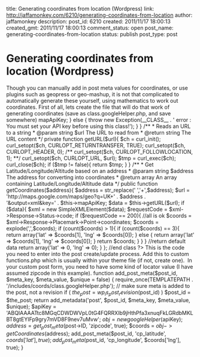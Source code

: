 title: Generating coordinates from location (Wordpress)
link: http://jaffamonkey.com/6210/generating-coordinates-from-location
author: jaffamonkey
description: 
post_id: 6210
created: 2011/11/17 18:00:13
created_gmt: 2011/11/17 18:00:13
comment_status: open
post_name: generating-coordinates-from-location
status: publish
post_type: post

# Generating coordinates from location (Wordpress)

Though you can manually add in post meta values for coordinates, or use plugins such as geopress or geo-mashup, it is not that complicated to automatically generate these yourself, using mathematics to work out coordinates. First of all, lets create the file that will do that work of generating coordinates (save as class.googleHelper.php, and save somewhere) <?php class googleHelper { /** * The Google Maps API key holder * @var string  */ private $mapApiKey; /** * Class Constructor * @param string $mapApiKey A Google Maps API Key (you can get one from http://code.google.com/apis/maps/signup.html) */ public function __construct($mapApiKey = '') { if ($mapApiKey){ $this->mapApiKey; } else { throw new Exception(__CLASS__ . ' error : You must set your API key before using this class!'); } } /** * Reads an URL to a string * @param string $url The URL to read from * @return string The URL content */ private function getURL($url){ $ch = curl_init(); curl_setopt($ch, CURLOPT_RETURNTRANSFER, TRUE); curl_setopt($ch, CURLOPT_HEADER, 0); /** curl_setopt($ch, CURLOPT_FOLLOWLOCATION, 1); **/ curl_setopt($ch, CURLOPT_URL, $url); $tmp = curl_exec($ch); curl_close($ch); if ($tmp != false){ return $tmp; } } /** * Get Latitude/Longitude/Altitude based on an address * @param string $address The address for converting into coordinates * @return array An array containing Latitude/Longitude/Altitude data */ public function getCoordinates($address){ $address = str_replace(' ','+',$address); $url = 'http://maps.google.com/maps/geo?q=UK+' . $address . '&output=xml&key=' . $this->mapApiKey; $data = $this->getURL($url); if ($data){ $xml = new SimpleXMLElement($data); $requestCode = $xml->Response->Status->code; if ($requestCode == 200){ //all is ok $coords = $xml->Response->Placemark->Point->coordinates; $coords = explode(',',$coords); if (count($coords) > 1){ if (count($coords) == 3){ return array('lat' => $coords[1], 'lng' => $coords[0]); } else { return array('lat' => $coords[1], 'lng' => $coords[0]); } return $coords; } } } //return default data return array('lat' => 0, 'lng' => 0); } }; //end class ?> This is the code you need to enter into the post create/update process. Add this to custom functions.php which is usually within your theme file (if not, create one).  In your custom post form, you need to have some kind of locator value (I have assumed zipcode in this example). function add_post_meta($post_id, $meta_key, $meta_value, $unique = false) { require_once(TEMPLATEPATH . '/includes/coords/class.googleHelper.php'); // make sure meta is added to the post, not a revision if ( $the_post = wp_is_post_revision($post_id) ) $post_id = $the_post; return add_metadata('post', $post_id, $meta_key, $meta_value, $unique); $apiKey = 'ABQIAAAATtc8MGqCDWDWVpL0tG4FQRRXIb9jHthPfa3xnuqFkLGRdbMKLBT8gtEYIFp9gry7mVD8F9nev7uMvw'; $obj = new googleHelper($apiKey); $address = get_post_meta($post->ID, 'zipcode', true); $coords = $obj->getCoordinates($address); add_post_meta($post_id, 'cp_latitude', $coords['lat'], true);  add_post_meta($post_id, 'cp_longitude', $coords['lng'], true); }